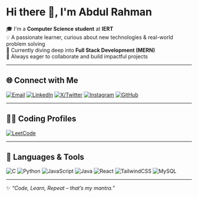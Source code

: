 # Hi there 👋, I'm Abdul Rahman  

🎓 I'm a **Computer Science student** at **IERT**  
💡 A passionate learner, curious about new technologies & real-world problem solving  
🌱 Currently diving deep into **Full Stack Development (MERN)**  
🚀 Always eager to collaborate and build impactful projects  

---

## 🌐 Connect with Me  

[![Email](https://img.icons8.com/ios-filled/50/ea4335/new-post.png)](mailto:abdulrahman26248@gmail.com)       [![LinkedIn](https://img.icons8.com/ios-filled/50/0077B5/linkedin.png)](https://www.linkedin.com/in/abdul-rahman-89353229a/)      [![X/Twitter](https://img.icons8.com/ios-filled/50/1DA1F2/twitter.png)](https://x.com/AbdulRahma14083)      [![Instagram](https://img.icons8.com/ios-filled/50/E1306C/instagram-new.png)](https://www.instagram.com/a_rahman737/)      [![GitHub](https://img.icons8.com/ios-glyphs/50/000000/github.png)](https://github.com/Abdulrahman-programmer)  

---

## 🧑‍💻 Coding Profiles  

[![LeetCode](https://img.icons8.com/external-tal-revivo-shadow-tal-revivo/48/ffffff/external-level-up-your-coding-skills-and-quickly-land-a-job-logo-shadow-tal-revivo.png)](https://leetcode.com/u/abdul_rahman8840/)  

---

## 🚀 Languages & Tools  

![C](https://img.icons8.com/color/48/000000/c-programming.png)        ![Python](https://img.icons8.com/color/48/000000/python--v1.png)        ![JavaScript](https://img.icons8.com/color/48/000000/javascript--v1.png)        ![Java](https://img.icons8.com/color/48/000000/java-coffee-cup-logo.png)        ![React](https://img.icons8.com/color/48/000000/react-native.png)        ![TailwindCSS](https://img.icons8.com/color/48/06B6D4/tailwindcss.png)        ![MySQL](https://img.icons8.com/color/48/000000/mysql-logo.png)  

---

✨ *“Code, Learn, Repeat – that’s my mantra.”*  
